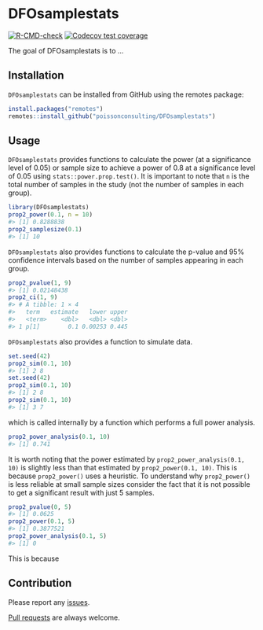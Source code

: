 
<!-- README.md is generated from README.Rmd. Please edit that file -->

# DFOsamplestats

<!-- badges: start -->

[![R-CMD-check](https://github.com/poissonconsulting/DFOsamplestats/actions/workflows/R-CMD-check.yaml/badge.svg)](https://github.com/poissonconsulting/DFOsamplestats/actions/workflows/R-CMD-check.yaml)
[![Codecov test
coverage](https://codecov.io/gh/poissonconsulting/DFOsamplestats/branch/main/graph/badge.svg)](https://app.codecov.io/gh/poissonconsulting/DFOsamplestats?branch=main)
<!-- badges: end -->

The goal of DFOsamplestats is to …

## Installation

`DFOsamplestats` can be installed from GitHub using the remotes package:

``` r
install.packages("remotes")
remotes::install_github("poissonconsulting/DFOsamplestats")
```

## Usage

`DFOsamplestats` provides functions to calculate the power (at a
significance level of 0.05) or sample size to achieve a power of 0.8 at
a significance level of 0.05 using `stats::power.prop.test()`. It is
important to note that `n` is the total number of samples in the study
(not the number of samples in each group).

``` r
library(DFOsamplestats)
prop2_power(0.1, n = 10)
#> [1] 0.8288838
prop2_samplesize(0.1)
#> [1] 10
```

`DFOsamplestats` also provides functions to calculate the p-value and
95% confidence intervals based on the number of samples appearing in
each group.

``` r
prop2_pvalue(1, 9)
#> [1] 0.02148438
prop2_ci(1, 9)
#> # A tibble: 1 × 4
#>   term   estimate   lower upper
#>   <term>    <dbl>   <dbl> <dbl>
#> 1 p[1]        0.1 0.00253 0.445
```

`DFOsamplestats` also provides a function to simulate data.

``` r
set.seed(42)
prop2_sim(0.1, 10)
#> [1] 2 8
set.seed(42)
prop2_sim(0.1, 10)
#> [1] 2 8
prop2_sim(0.1, 10)
#> [1] 3 7
```

which is called internally by a function which performs a full power
analysis.

``` r
prop2_power_analysis(0.1, 10)
#> [1] 0.741
```

It is worth noting that the power estimated by
`prop2_power_analysis(0.1, 10)` is slightly less than that estimated by
`prop2_power(0.1, 10)`. This is because `prop2_power()` uses a
heuristic. To understand why `prop2_power()` is less reliable at small
sample sizes consider the fact that it is not possible to get a
significant result with just 5 samples.

``` r
prop2_pvalue(0, 5)
#> [1] 0.0625
prop2_power(0.1, 5)
#> [1] 0.3877521
prop2_power_analysis(0.1, 5)
#> [1] 0
```

This is because

## Contribution

Please report any
[issues](https://github.com/poissonconsulting/DFOsamplestats/issues).

[Pull
requests](https://github.com/poissonconsulting/DFOsamplestats/pulls) are
always welcome.
